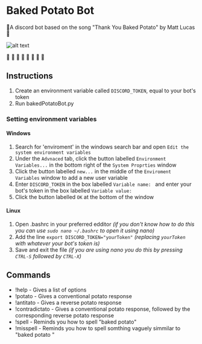 # Baked Potato Bot
 :potato:A discord bot based on the song "Thank You Baked Potato" by Matt Lucas:potato:
 
 ![alt text](https://lh3.googleusercontent.com/bKLaKjGWuOxoEsohZ-HZUgfMxG0axit4TsTKFMvTW3PaYdINUPsZkHFaubE43JirdgqYumumIQ=w200-h300)

:potato: :potato: :potato: :potato: :potato: :potato: :potato: :potato: 

## Instructions
1. Create an environment variable called `DISCORD_TOKEN`, equal to your bot's token
2. Run bakedPotatoBot.py

### Setting environment variables

#### Windows
1. Search for 'enviroment' in the windows search bar and open `Edit the system environment variables`
2. Under the `Advnaced` tab, click the button labelled `Environment Variables...` in the bottom right of the `System Proprties` window 
3. Click the button labelled `new...` in the middle of the `Enviroment Variables` window to add a new user variable
4. Enter `DISCORD_TOKEN` in the box labelled `Variable name: `  and enter your bot's token in the box labelled `Variable value: `
5. Click the button labelled `OK` at the bottom of the window

#### Linux
1. Open .bashrc in your preferred edditor *(if you don't know how to do this you can use `sudo nano ~/.bashrc` to open it using nano)*
2. Add the line ```export DISCORD_TOKEN="yourToken"``` *(replacing `yourToken` with whatever your bot's token is)*
3. Save and exit the file *(if you are using nano you do this by pressing `CTRL-S` followed by `CTRL-X`)*

## Commands
* !help - Gives a list of options
* !potato - Gives a conventional potato response
* !antitato - Gives a reverse potato response
* !contradictato - Gives a conventional potato response, followed by the corresponding reverse potato response
* !spell - Reminds you how to spell "baked potato" 
* !misspell - Reminds you how to spell somthing vaguely simmilar to "baked potato "
